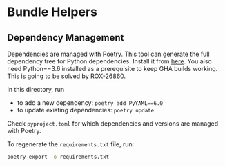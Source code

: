 # Bundle Helpers

## Dependency Management

Dependencies are managed with Poetry.
This tool can generate the full dependency tree for Python dependencies.
Install it from [here](https://python-poetry.org/docs/#installation).
You also need Python==3.6 installed as a prerequisite to keep GHA builds working.
This is going to be solved by [ROX-26860](https://issues.redhat.com/browse/ROX-26860).

In this directory, run

* to add a new dependency: `poetry add PyYAML==6.0`
* to update existing dependencies: `poetry update`

Check `pyproject.toml` for which dependencies and versions are managed with Poetry.

To regenerate the `requirements.txt` file, run:

```bash
poetry export -o requirements.txt
```
